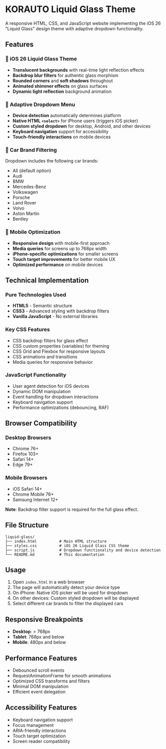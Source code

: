 # KORAUTO Liquid Glass Theme

A responsive HTML, CSS, and JavaScript website implementing the iOS 26 "Liquid Glass" design theme with adaptive dropdown functionality.

## Features

### 🔮 iOS 26 Liquid Glass Theme
- **Translucent backgrounds** with real-time light reflection effects
- **Backdrop blur filters** for authentic glass morphism
- **Rounded corners** and **soft shadows** throughout
- **Animated shimmer effects** on glass surfaces
- **Dynamic light reflection** background animation

### 📱 Adaptive Dropdown Menu
- **Device detection** automatically determines platform
- **Native HTML `<select>`** for iPhone users (triggers iOS picker)
- **Custom styled dropdown** for desktop, Android, and other devices
- **Keyboard navigation** support for accessibility
- **Touch-friendly interactions** on mobile devices

### 🚗 Car Brand Filtering
Dropdown includes the following car brands:
- All (default option)
- Audi
- BMW
- Mercedes-Benz
- Volkswagen
- Porsche
- Land Rover
- Volvo
- Aston Martin
- Bentley

### 📱 Mobile Optimization
- **Responsive design** with mobile-first approach
- **Media queries** for screens up to 768px width
- **iPhone-specific optimizations** for smaller screens
- **Touch target improvements** for better mobile UX
- **Optimized performance** on mobile devices

## Technical Implementation

### Pure Technologies Used
- **HTML5** - Semantic structure
- **CSS3** - Advanced styling with backdrop filters
- **Vanilla JavaScript** - No external libraries

### Key CSS Features
- CSS backdrop filters for glass effect
- CSS custom properties (variables) for theming
- CSS Grid and Flexbox for responsive layouts
- CSS animations and transitions
- Media queries for responsive behavior

### JavaScript Functionality
- User agent detection for iOS devices
- Dynamic DOM manipulation
- Event handling for dropdown interactions
- Keyboard navigation support
- Performance optimizations (debouncing, RAF)

## Browser Compatibility

### Desktop Browsers
- Chrome 76+
- Firefox 103+
- Safari 14+
- Edge 79+

### Mobile Browsers
- iOS Safari 14+
- Chrome Mobile 76+
- Samsung Internet 12+

**Note**: Backdrop filter support is required for the full glass effect.

## File Structure

```
liquid-glass/
├── index.html          # Main HTML structure
├── styles.css          # iOS 26 Liquid Glass CSS theme
├── script.js           # Dropdown functionality and device detection
└── README.md           # This documentation
```

## Usage

1. Open `index.html` in a web browser
2. The page will automatically detect your device type
3. On iPhone: Native iOS picker will be used for dropdown
4. On other devices: Custom styled dropdown will be displayed
5. Select different car brands to filter the displayed cars

## Responsive Breakpoints

- **Desktop**: > 768px
- **Tablet**: 768px and below
- **Mobile**: 480px and below

## Performance Features

- Debounced scroll events
- RequestAnimationFrame for smooth animations
- Optimized CSS transforms and filters
- Minimal DOM manipulation
- Efficient event delegation

## Accessibility Features

- Keyboard navigation support
- Focus management
- ARIA-friendly interactions
- Touch target optimization
- Screen reader compatibility